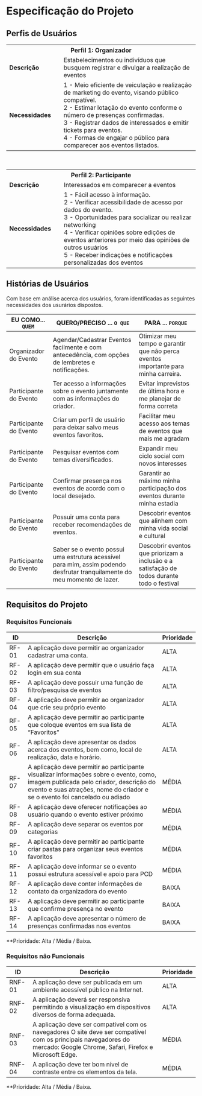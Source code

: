 # Especificação do Projeto

## Perfis de Usuários

<table>
<tbody>
<tr align=center>
<th colspan="2">Perfil 1: Organizador</th>
</tr>
<tr>
<td width="150px"><b>Descrição</b></td>
<td width="600px">Estabelecimentos ou indivíduos que busquem registrar e divulgar a
realização de eventos
</td>
</tr>
<tr>
<td><b>Necessidades</b></td>
<td>
1 - Meio eficiente de veiculação e realização de marketing do evento,
visando público compatível. <br>
2 - Estimar lotação do evento conforme o número de
presenças confirmadas. <br>
3 - Registrar dados de interessados e emitir tickets para eventos. <br>
4 - Formas de engajar o público para comparecer aos eventos
listados.
</td>
</tr>
</tbody>
</table>

<br>

<table>
<tbody>
<tr align=center>
<th colspan="2">Perfil 2: Participante</th>
</tr>
<tr>
<td width="150px"><b>Descrição</b></td>
<td width="600px"> Interessados em comparecer a eventos
</td>
</tr>
<tr>
<td><b>Necessidades</b></td>
<td>
1 - Fácil acesso à informação. <br>
2 - Verificar acessibilidade de acesso por dados do evento. <br>
3 - Oportunidades para socializar ou realizar networking <br>
4 - Verificar opiniões sobre edições de eventos anteriores por meio das opiniões de
outros usuários <br>
5 - Receber indicações e notificações personalizadas dos eventos

</td>
</tr>
</tbody>
</table>

## Histórias de Usuários

Com base em análise acerca dos usuários, foram identificadas as seguintes necessidades dos usurários dispostos.

| EU COMO... `QUEM`      | QUERO/PRECISO ... `O QUE`                                                                        | PARA ... `PORQUE`                                                                                              |
|------------------------|--------------------------------------------------------------------------------------------------|----------------------------------------------------------------------------------------------------------------|
| Organizador do Evento  | Agendar/Cadastrar Eventos facilmente e com antecedência, com opções de lembretes e notificações. | Otimizar meu tempo e garantir que não perca eventos importante para minha carreira.                            |
| Participante do Evento | Ter acesso a informações sobre o evento juntamente com as informações do criador.                | Evitar imprevistos de última hora e me planejar de forma correta                                               |
| Participante do Evento | Criar um perfil de usuário para deixar salvo meus eventos favoritos.                             | Facilitar meu acesso aos temas de eventos que mais me agradam                                                  |
| Participante do Evento | Pesquisar eventos com temas diversificados.                                                      | Expandir meu ciclo social com novos interesses                                                                 |
| Participante do Evento | Confirmar presença nos eventos de acordo com o local desejado.                                   | Garantir ao máximo minha participação dos eventos durante minha estadia                                        |
| Participante do Evento | Possuir uma conta para receber recomendações de eventos.                                         | Descobrir eventos que alinhem com minha vida social e cultural                                                 |
| Participante do Evento | Saber se o evento possui uma estrutura acessível para mim, assim podendo desfrutar tranquilamente do meu momento de lazer.                                         | Descobrir eventos que priorizam a inclusão e a satisfação de todos durante todo o festival                                                |
## Requisitos do Projeto


### Requisitos Funcionais



| ID    | Descrição                                                                                    | Prioridade |
|-------|----------------------------------------------------------------------------------------------|------------|
| RF-01 | A aplicação deve permitir ao organizador cadastrar uma conta.                                | ALTA       | 
| RF-02 | A aplicação deve permitir que o usuário faça login em sua conta                              | ALTA       |
| RF-03 | A aplicação deve possuir uma função de filtro/pesquisa de eventos                            | ALTA       |
| RF-04 | A aplicação deve permitir ao organizador que crie seu próprio evento                         | ALTA       |
| RF-05 | A aplicação deve permitir ao participante que coloque eventos em sua lista de “Favoritos”    | ALTA       |
| RF-06 | A aplicação deve apresentar os dados acerca dos eventos, bem como, local de realização, data e horário.          | ALTA       |
| RF-07 | A aplicação deve permitir ao participante visualizar informações sobre o evento, como, imagem publicada pelo criador, descrição do evento e suas atrações, nome do criador e se o evento foi cancelado ou adiado              | MÉDIA      |
| RF-08 | A aplicação deve oferecer notificações ao usuário quando o evento estiver próximo            | MÉDIA      |
| RF-09 | A aplicação deve separar os eventos por categorias                                           | MÉDIA      |
| RF-10 | A aplicação deve permitir ao participante criar pastas para organizar seus eventos favoritos | MÉDIA      |
| RF-11 | A aplicação deve informar se o evento possui estrutura acessível e apoio para PCD            | MÉDIA      |
| RF-12 | A aplicação deve conter informações de contato da organizadora do evento                     | BAIXA      |
| RF-13 | A aplicação deve permitir ao participante que confirme presença no evento                    | BAIXA      |
| RF-14 | A aplicação deve apresentar o número de presenças confirmadas nos eventos                    | BAIXA      |


**Prioridade: Alta / Média / Baixa. 

### Requisitos não Funcionais



| ID     | Descrição                                                                                                                                                                | Prioridade |
|--------|--------------------------------------------------------------------------------------------------------------------------------------------------------------------------|------------|
| RNF-01 | A aplicação deve ser publicada em um ambiente acessível público na Internet.                                                                                             | ALTA       | 
| RNF-02 | A aplicação deverá ser responsiva permitindo a visualização em dispositivos diversos de forma adequada.                                                                  | ALTA       | 
| RNF-03 | A aplicação deve ser compatível com os navegadores O site deve ser compatível com os principais navegadores do mercado: Google Chrome, Safari, Firefox e Microsoft Edge. | MÉDIA      | 
| RNF-04 | A aplicação deve ter bom nível de contraste entre os elementos da tela.                                                                                                  | MÉDIA      | 


**Prioridade: Alta / Média / Baixa. 

